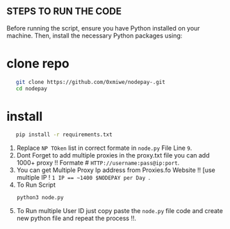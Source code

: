 ## STEPS TO RUN THE CODE 

Before running the script, ensure you have Python installed on your machine. Then, install the necessary Python packages using:
# clone repo
 ```sh
    git clone https://github.com/0xmiwe/nodepay-.git 
    cd nodepay
 ```
# install 
```sh
   pip install -r requirements.txt
```
1. Replace `NP TOken` list in correct formate in `node.py` File Line ```9```.
2. Dont Forget to add multiple proxies in the proxy.txt file you can add 1000+ proxy !! Formate # `HTTP://username:pass@ip:port`.
3. You can get Multiple Proxy Ip address from Proxies.fo Website !! [use multiple IP ! `1 IP == ~1400 $NODEPAY per Day `.
4. To Run Script
   ```sh
   python3 node.py
   ``` 
5. To Run multiple User ID just copy paste the `node.py` file code and create new python file and repeat the process !!.
